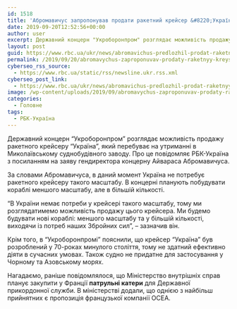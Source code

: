 ```yaml
---
id: 1518
title: 'Абромавичус запропонував продати ракетний крейсер &#8220;Україна&#8221;'
date: 2019-09-20T12:52:56+00:00
author: user
excerpt: Державний концерн "Укроборонпром" розглядає можливість продажу ракетного крейсеру "Україна", який перебуває на утриманні в Миколаївському суднобудівного заводу. Про це повідомляє РБК-Україна...
layout: post
guid: https://www.rbc.ua/ukr/news/abromavichus-predlozhil-prodat-raketnyy-kreyser-1568983784.html
permalink: /2019/09/20/abromavychus-zaproponuvav-prodaty-raketnyy-kreyser-ukraina/
cyberseo_rss_source:
  - https://www.rbc.ua/static/rss/newsline.ukr.rss.xml
cyberseo_post_link:
  - https://www.rbc.ua/ukr/news/abromavichus-predlozhil-prodat-raketnyy-kreyser-1568983784.html
image: /wp-content/uploads/2019/09/abromavychus-zaproponuvav-prodaty-raketnyy-kreyser-ukraina.jpg
categories:
  - Головне
tags:
  - РБК-Україна
---
```

Державний концерн &#8220;Укроборонпром&#8221; розглядає можливість продажу ракетного крейсеру &#8220;Україна&#8221;, який перебуває на утриманні в Миколаївському суднобудівного заводу. Про це повідомляє РБК-Україна з посиланням на заяву гендиректора концерну Айвараса Абромавичуса.

За словами Абромавичуса, в даний момент Україна не потребує ракетного крейсеру такого масштабу. В концерні планують побудувати кораблі меншого масштабу, але в більшій кількості.

&#8220;В України немає потреби у крейсері такого масштабу, тому ми розглядатимемо можливість продажу цього крейсера. Ми будемо будувати нові кораблі: меншого масштабу та у більшій кількості, виходячи із потреб наших Збройних сил&#8221;, &#8211; зазначив він.

Крім того, в &#8220;Укроборонпромі&#8221; пояснили, що крейсер &#8220;Україна&#8221; був розроблений у 70-роках минулого століття, тому не здатний ефективно діяти в сучасних умовах. Також судно не придатне для застосування у Чорному та Азовському морях.

Нагадаємо, раніше повідомлялося, що Міністерство внутрішніх справ планує закупити у Франції **патрульні катери** для Державної прикордонної служби. В міністерстві додали, що однією з найбільш прийнятних є пропозиція французької компанії ОСЕА.